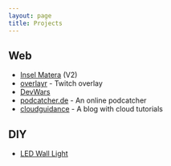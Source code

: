 ```yaml
---
layout: page
title: Projects
---
```


## Web
* [Insel Matera](http://insel-matera.de/) (V2)
* [overlayr](http://overlayr.net/) - Twitch overlay
* [DevWars](http://devwars.tv/)
* [podcatcher.de](http://podcatcher.de/) - An online podcatcher
* [cloudguidance](https://cloudguidance.wordpress.com/) - A blog with cloud tutorials

## DIY
* [LED Wall Light](/2014/09/27/led-wall-light.html)
